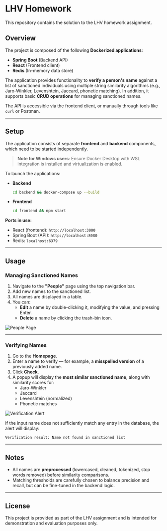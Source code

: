 # LHV Homework

This repository contains the solution to the LHV homework assignment.

## Overview

The project is composed of the following **Dockerized applications**:
- **Spring Boot** (Backend API)
- **React** (Frontend client)
- **Redis** (In-memory data store)

The application provides functionality to **verify a person's name** against a list of sanctioned individuals using multiple string similarity algorithms (e.g., Jaro-Winkler, Levenshtein, Jaccard, phonetic matching). In addition, it supports basic **CRUD operations** for managing sanctioned names.

The API is accessible via the frontend client, or manually through tools like `curl` or Postman.

---

## Setup

The application consists of separate **frontend** and **backend** components, which need to be started independently.

> **Note for Windows users**: Ensure Docker Desktop with WSL integration is installed and virtualization is enabled.

To launch the applications:

- **Backend**
  ```bash
  cd backend && docker-compose up --build
  ```

- **Frontend**
  ```bash
  cd frontend && npm start
  ```

**Ports in use:**
- React (frontend): `http://localhost:3000`
- Spring Boot (API): `http://localhost:8080`
- Redis: `localhost:6379`

---

## Usage

### Managing Sanctioned Names

1. Navigate to the **"People"** page using the top navigation bar.
2. Add new names to the sanctioned list.
3. All names are displayed in a table.
4. You can:
   - **Edit** a name by double-clicking it, modifying the value, and pressing Enter.
   - **Delete** a name by clicking the trash-bin icon.

![People Page](https://github.com/user-attachments/assets/1ff6ecac-229f-470b-86e5-184340494e21)

---

### Verifying Names

1. Go to the **Homepage**.
2. Enter a name to verify — for example, a **misspelled version** of a previously added name.
3. Click **Check**.
4. A popup will display the **most similar sanctioned name**, along with similarity scores for:
   - Jaro-Winkler
   - Jaccard
   - Levenshtein (normalized)
   - Phonetic matches

![Verification Alert](https://github.com/user-attachments/assets/e847bde4-b5fc-4b00-a91c-4c553c0ab91d)

If the input name does not sufficiently match any entry in the database, the alert will display:

```
Verification result: Name not found in sanctioned list
```

---

## Notes

- All names are **preprocessed** (lowercased, cleaned, tokenized, stop words removed) before similarity comparisons.
- Matching thresholds are carefully chosen to balance precision and recall, but can be fine-tuned in the backend logic.

---

## License

This project is provided as part of the LHV assignment and is intended for demonstration and evaluation purposes only.
